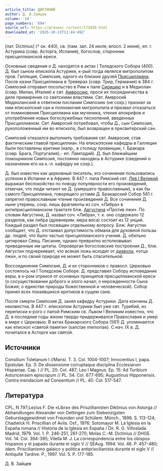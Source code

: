 ```yaml
---
article_title: ДИКТИНИЙ
author: Д. В.Зайцев
volume: '14'
page_numbers: '694'
source_url: https://pravenc.ru/text/172030.html
downloaded_at: '2025-10-13T11:44:49Z'
---
```


[лат. Dictinius] († ок. 440), св. (пам. зап. 24 июля; впосл. 2 июня), еп. г. Астурика (совр. Асторга, Испания), богослов, сторонник присциллианской ереси.

Основные сведения о Д. находятся в актах I Толедского Собора (400). Д. был сыном епископа Астурики, к-рый тогда являлся митрополитом пров. Галлеция, Симпозия, одного из близких друзей [Присциллиана](https://pravenc.ru/text/Присциллиана.html). После казни Присциллиана в Треверах (совр. Трир, Германия) в 384 г. Симпозий отправил посольство в Рим к папе [Сирицию](https://pravenc.ru/text/Сирицию.html) и в Медиолан (совр. Милан, Италия) к свт. [Амвросию](https://pravenc.ru/text/Амвросию.html), прося их посредничества в деле примирения со светскими властями. Свт. Амвросий Медиоланский в ответном послании Симпозию (не сохр.) признал за ним епископский сан и полномочия митрополита и призвал отказаться от поминовения Присциллиана как мученика, чтения апокрифов и употребления новых богослужебных песнопений, введенных Присциллианом. Свт. Амвросий потребовал, чтобы Д., сын Симпозия, рукоположенный им во епископа, был возвращен в пресвитерский сан.

Симпозий отказался выполнить требования свт. Амвросия, став фактическим главой присциллиан. На епископские кафедры в Галлеции были поставлены еретики (напр., в столицу провинции, г. Бракара (совр. Брага, Португалия),- еп. Лампадий). Д. был ближайшим помощником Симпозия, постоянно находясь в Астурике (сведений о назначении его на к.-л. кафедру не сохр.).

Д. был известен как церковный писатель, его сочинения пользовались успехом в Испании и в Африке. В 447 г. папа Римский свт. [Лев I Великий](<https://pravenc.ru/text/Лев I Великий.html>) выражал беспокойство по поводу популярности его произведений, отмечая, что люди читают не Д. (умершего православным), а как бы самого Присциллиана, говорящего устами Д. Бракарский Собор 561 г. запретил православным чтение произведений Д. Все сочинения Д. ныне утеряны, сохр. лишь фрагменты из соч. «Либра» в антиприсциллианском трактате блж. [Августина](https://pravenc.ru/text/АВГУСТИН.html) «Против лжи». По словам Августина, Д. назвал соч. «Либра», т. к. оно содержало 12 разделов, как либра (древнерим. мера веса) состоит из 12 унций. Каждый раздел был посвящен отдельному вопросу. Блж. Августин сообщает, что Д. отстаивал допустимость обмана для духовной пользы др. людей, что было частью присциллианского учения. Д. обильно цитировал Свящ. Писание, однако превратно истолковывал приведенные им цитаты. Опровергая богословские построения Д., блж. Августин подчеркивает, что всякая ложь исходит от [диавола](https://pravenc.ru/text/ДИАВОЛ.html), «отца лжи», и по своей природе не может быть спасительной.

Воссоединение Симпозия, Д. и их сторонников с правосл. Церковью состоялось на I Толедском Соборе. Д. представил Собору исповедание веры, в к-ром отрекся от основных принципов присциллианской ереси (о сосуществовании доброго и злого начал; о нерожденности Сына Божия; о единстве природы божественной и человеческой). Собор принял всех покаявшихся еретиков в сущем сане.

После смерти Симпозия Д. занял кафедру Астурики. Дата кончины Д. неизвестна. В 447 г. епископом Астурики был уже свт. Турибий, из переписки к-рого с папой Римским св. Львом I Великим известно, что Д. в последние годы жизни твердо придерживался Православия и умер в мире с Церковью. В актах Бракарского Собора (561) Д. упоминается как епископ «святой памяти» (sanctae memoriae). С нач. IX в. Д. почитался в Асторге как святой.

## Источники

Consilium Toletanum I //Mansi. T. 3. Col. 1004-1007; Innocentius I, papa. Epistulae. Ep. 3: De dissensione corruptaque disciplina Ecclesiarum Hispaniae. Cap. I // PL. 20. Col. 487; Leo I Magnus. Ep. 15: Ad Turibium Asturicensem episcopum // PL. 54. Col. 677-695; Augustinus Hipponensis. Contra mendacium ad Consentium // PL. 40. Col. 517-547.

## Литература

CPL, N 797;Lezius F. Die «Libra» des Priszillianisten Diktinius von Astorga // Abhandlungen Alexander von Oettingen zum Siebenzigsten Geburstaggewidmet von Freunden und Schülem. Münch., 1898. S. 113-124; Chadwick H. Priscillian of Avila. Oxf., 1976; Sotomayor M. La Iglesia en la España romana // Historia de la Iglesia en España / Dir. R. G. Villoslada. Madrid, 1979. Vol. 1. P. 246-251, 261-270; Molas C.-M. Dictinius // DHGE. Vol. 14. Col. 394-395; Vilella M. J. La correspondencia entre los obispos hispanos y el papado durante el siglo V // SEAug. 1994. Vol. 46. P. 457-480; idem. Priscilianismo galaico y politica antipriscilianista durante el siglo V // Antiquité Tardive. P., 1997. Vol. 5. P. 177-185.

Д. В.  Зайцев
